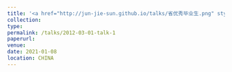 ```yaml
---
title: '<a href="http://jun-jie-sun.github.io/talks/省优秀毕业生.png" style="color: teal;">1. Provincial level: Outstanding Graduates</a>'
collection: 
type:
permalink: /talks/2012-03-01-talk-1
paperurl: 
venue: 
date: 2021-01-08
location: CHINA
---
```

